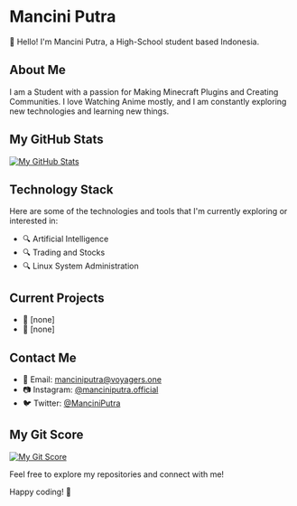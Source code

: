# Mancini Putra

👋 Hello! I'm Mancini Putra, a High-School student based Indonesia.

## About Me
I am a Student with a passion for Making Minecraft Plugins and Creating Communities. I love Watching Anime mostly, and I am constantly exploring new technologies and learning new things.

## My GitHub Stats
[![My GitHub Stats](https://github-readme-stats.vercel.app/api?username=manciniputra28&show_icons=true&theme=radical)](https://github.com/manciniputra28)

## Technology Stack
Here are some of the technologies and tools that I'm currently exploring or interested in:

- 🔍 Artificial Intelligence
- 🔍 Trading and Stocks
- 🔍 Linux System Administration

## Current Projects
- 🌱 [none]
- 🌱 [none]

## Contact Me
- 📧 Email: [manciniputra@voyagers.one](mailto:manciniputra@voyagers.one)
- 📷 Instagram: [@manciniputra.official](https://www.instagram.com/manciniputra.official/)
- 🐦 Twitter: [@ManciniPutra](https://x.com/manciniputra)

## My Git Score
[![My Git Score](https://gitwar.herokuapp.com/badge?username=manciniputra28&label=Git%20Score&style=flat-square&color=success)](https://gitwar.herokuapp.com/profile/manciniputra28)

Feel free to explore my repositories and connect with me!

Happy coding! 🚀
